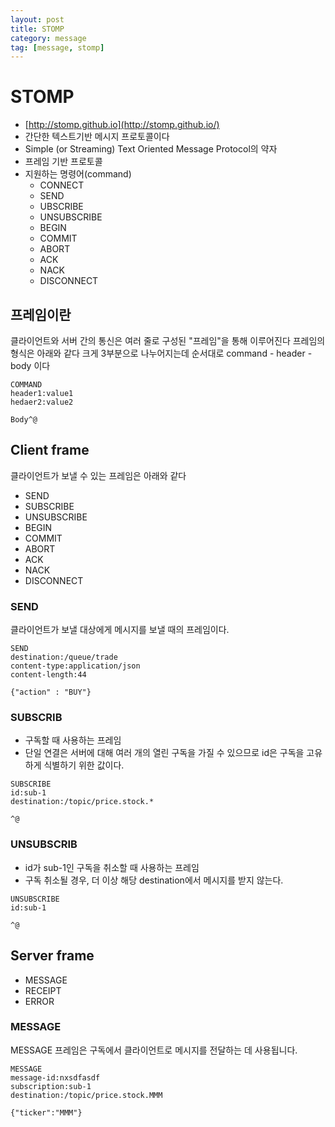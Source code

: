 ```yaml
---
layout: post
title: STOMP
category: message
tag: [message, stomp]
---
```


# STOMP
* [http://stomp.github.io](http://stomp.github.io/)
* 간단한 텍스트기반 메시지 프로토콜이다 
* Simple (or Streaming) Text Oriented Message Protocol의 약자
* 프레임 기반 프로토콜
* 지원하는 명령어(command)
  * CONNECT
  * SEND
  * UBSCRIBE
  * UNSUBSCRIBE
  * BEGIN
  * COMMIT
  * ABORT
  * ACK
  * NACK
  * DISCONNECT

## 프레임이란
클라이언트와 서버 간의 통신은 여러 줄로 구성된 "프레임"을 통해 이루어진다
프레임의 형식은 아래와 같다
크게 3부분으로 나누어지는데 순서대로 command - header - body 이다
```
COMMAND
header1:value1
hedaer2:value2

Body^@
```


## Client frame
클라이언트가 보낼 수 있는 프레임은 아래와 같다
 * SEND
 * SUBSCRIBE
 * UNSUBSCRIBE
 * BEGIN
 * COMMIT
 * ABORT
 * ACK
 * NACK
 * DISCONNECT

### SEND
클라이언트가 보낼 대상에게 메시지를 보낼 때의 프레임이다.

```
SEND
destination:/queue/trade
content-type:application/json
content-length:44

{"action" : "BUY"}
```

### SUBSCRIB
* 구독할 때 사용하는 프레임
* 단일 연결은 서버에 대해 여러 개의 열린 구독을 가질 수 있으므로 id은 구독을 고유하게 식별하기 위한 값이다.

```
SUBSCRIBE
id:sub-1
destination:/topic/price.stock.*

^@
```

### UNSUBSCRIB
* id가 sub-1인 구독을 취소할 때 사용하는 프레임
* 구독 취소될 경우, 더 이상 해당 destination에서 메시지를 받지 않는다.

```
UNSUBSCRIBE
id:sub-1

^@
```



## Server frame
  * MESSAGE
  * RECEIPT
  * ERROR

### MESSAGE
MESSAGE 프레임은 구독에서 클라이언트로 메시지를 전달하는 데 사용됩니다.

```
MESSAGE
message-id:nxsdfasdf
subscription:sub-1
destination:/topic/price.stock.MMM

{"ticker":"MMM"}
```
